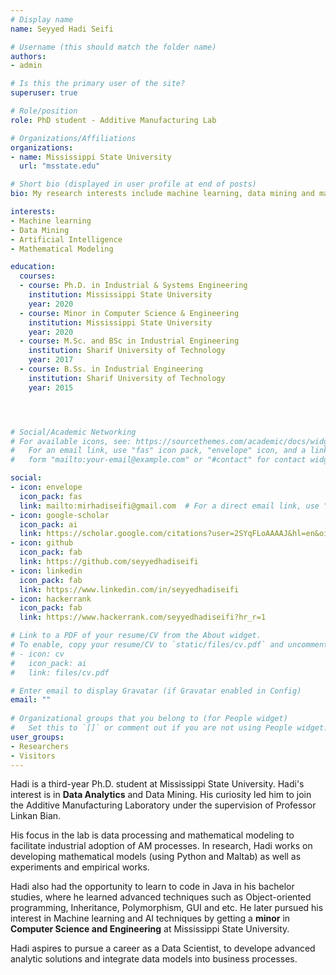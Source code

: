 ```yaml
---
# Display name
name: Seyyed Hadi Seifi

# Username (this should match the folder name)
authors:
- admin

# Is this the primary user of the site?
superuser: true

# Role/position
role: PhD student - Additive Manufacturing Lab

# Organizations/Affiliations
organizations:
- name: Mississippi State University
  url: "msstate.edu"

# Short bio (displayed in user profile at end of posts)
bio: My research interests include machine learning, data mining and mathematical modeling.

interests:
- Machine learning
- Data Mining
- Artificial Intelligence
- Mathematical Modeling

education:
  courses:
  - course: Ph.D. in Industrial & Systems Engineering
    institution: Mississippi State University
    year: 2020
  - course: Minor in Computer Science & Engineering
    institution: Mississippi State University
    year: 2020
  - course: M.Sc. and BSc in Industrial Engineering
    institution: Sharif University of Technology
    year: 2017
  - course: B.Ss. in Industrial Engineering
    institution: Sharif University of Technology
    year: 2015




# Social/Academic Networking
# For available icons, see: https://sourcethemes.com/academic/docs/widgets/#icons
#   For an email link, use "fas" icon pack, "envelope" icon, and a link in the
#   form "mailto:your-email@example.com" or "#contact" for contact widget.

social:
- icon: envelope
  icon_pack: fas
  link: mailto:mirhadiseifi@gmail.com  # For a direct email link, use "mailto:test@example.org".
- icon: google-scholar
  icon_pack: ai
  link: https://scholar.google.com/citations?user=2SYqFLoAAAAJ&hl=en&oi=ao
- icon: github
  icon_pack: fab
  link: https://github.com/seyyedhadiseifi
- icon: linkedin
  icon_pack: fab
  link: https://www.linkedin.com/in/seyyedhadiseifi
- icon: hackerrank
  icon_pack: fab
  link: https://www.hackerrank.com/seyyedhadiseifi?hr_r=1

# Link to a PDF of your resume/CV from the About widget.
# To enable, copy your resume/CV to `static/files/cv.pdf` and uncomment the lines below.  
# - icon: cv
#   icon_pack: ai
#   link: files/cv.pdf

# Enter email to display Gravatar (if Gravatar enabled in Config)
email: ""
  
# Organizational groups that you belong to (for People widget)
#   Set this to `[]` or comment out if you are not using People widget.  
user_groups:
- Researchers
- Visitors
---
```


Hadi is a third-year Ph.D. student at Mississippi State University. Hadi's interest is in **Data Analytics** and Data Mining. His curiosity led him to join the Additive Manufacturing Laboratory under the supervision of Professor Linkan Bian.  

His focus in the lab is data processing and mathematical modeling to facilitate industrial adoption of AM processes.
In research, Hadi works on developing mathematical models (using Python and Maltab) as well as experiments and empirical works. 

Hadi also had the opportunity to learn to code in Java in his bachelor studies, where he learned advanced techniques such as Object-oriented programming, Inheritance, Polymorphism, GUI and etc. He later pursued his interest in Machine learning and AI techniques by getting a **minor** in **Computer Science and Engineering** at Mississippi State University.  

Hadi aspires to pursue a career as a Data Scientist, to develope advanced analytic solutions and integrate data models into business processes. 
